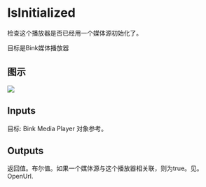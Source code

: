 # IsInitialized

检查这个播放器是否已经用一个媒体源初始化了。

目标是Bink媒体播放器

## 图示

![]($-20221218-19594160.png)

## Inputs

目标: Bink Media Player 对象参考。  

## Outputs

返回值。布尔值。如果一个媒体源与这个播放器相关联，则为true。见。OpenUrl.
